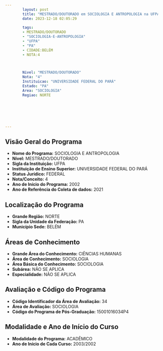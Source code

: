 ```yaml
---
        layout: post
        title: "MESTRADO/DOUTORADO em SOCIOLOGIA E ANTROPOLOGIA na UFPA  "
        date: 2023-12-18 02:05:29
     
        tags:
        - MESTRADO/DOUTORADO
        - "SOCIOLOGIA-E-ANTROPOLOGIA"
        - "UFPA"
        - "PA"
        - CIDADE:BELÉM
        - NOTA:4
        
       

        Nivel: "MESTRADO/DOUTORADO"
        Nota: "4"
        Instituicao: "UNIVERSIDADE FEDERAL DO PARÁ"
        Estado: "PA"
        Area: "SOCIOLOGIA"
        Regiao: NORTE
        
        
        
        
        
        
---
```

## Visão Geral do Programa
- **Nome do Programa:** SOCIOLOGIA E ANTROPOLOGIA
- **Nível:** MESTRADO/DOUTORADO
- **Sigla da Instituição:** UFPA
- **Instituição de Ensino Superior:** UNIVERSIDADE FEDERAL DO PARÁ
- **Status Jurídico:** FEDERAL
- **Nota/Conceito:** 4
- **Ano de Início do Programa:** 2002
- **Ano de Referência do Coleta de dados:** 2021

## Localização do Programa
- **Grande Região:** NORTE
- **Sigla da Unidade da Federação:** PA
- **Município Sede:** BELÉM

## Áreas de Conhecimento
- **Grande Área do Conhecimento:** CIÊNCIAS HUMANAS
- **Área de Conhecimento:** SOCIOLOGIA
- **Área Básica do Conhecimento:** SOCIOLOGIA
- **Subárea:** NÃO SE APLICA
- **Especialidade:** NÃO SE APLICA

## Avaliação e Código do Programa
- **Código Identificador da Área de Avaliação:** 34
- **Área de Avaliação:** SOCIOLOGIA
- **Código do Programa de Pós-Graduação:** 15001016034P4


## Modalidade e Ano de Início do Curso
- **Modalidade do Programa:** ACADÊMICO
- **Ano de Início de Cada Curso:** 2003/2002
